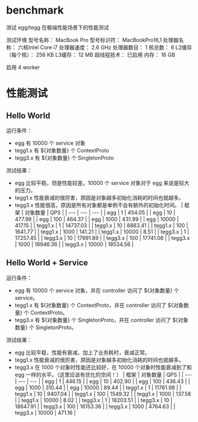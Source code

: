 # benchmark

测试 egg/tegg 在极端性能场景下的性能测试

测试环境
型号名称：	MacBook Pro
型号标识符：	MacBookPro16,1
处理器名称：	六核Intel Core i7
处理器速度：	2.6 GHz
处理器数目：	1
核总数：	6
L2缓存（每个核）：	256 KB
L3缓存：	12 MB
超线程技术：	已启用
内存：	16 GB

启用 4 worker


# 性能测试
## Hello World
运行条件：

- egg 有 10000 个 service 对象
- tegg1.x 有 ${对象数量} 个 ContextProto
- tegg3.x 有 ${对象数量} 个 SingletonProto

测试结果：

- egg 比较平稳，但是性能较差。10000 个 service 对象对于 egg 来说是较大的压力。
- tegg1.x 性能衰减的很厉害，原因是对象越多初始化消耗的时间也就越多。
- tegg3.x 性能很高，原因是所有对象都是单例不会有额外的初始化时间。
  | 框架 | 对象数量 | QPS |
  | --- | --- | --- |
  | egg | 1 | 454.05 |
  | egg | 10 | 477.99 |
  | egg | 100 | 464.37 |
  | egg | 1000 | 431.99 |
  | egg | 10000 | 417.15 |
  | tegg1.x | 1 | 14737.03 |
  | tegg1.x | 10 | 8883.41 |
  | tegg1.x | 100 | 1641.77 |
  | tegg1.x | 1000 | 141.21 |
  | tegg1.x | 10000 | 8.51 |
  | tegg3.x | 1 | 17257.45 |
  | tegg3.x | 10 | 17991.89 |
  | tegg3.x | 100 | 17741.08 |
  | tegg3.x | 1000 | 18946.36 |
  | tegg3.x | 10000 | 18534.56 |


## Hello World + Service
运行条件：

- egg 有 10000 个 service 对象，并在 controller 访问了 ${对象数量} 个 service。
- tegg1.x 有 ${对象数量} 个 ContextProto，并在 controller 访问了 ${对象数量} 个 ContextProto。
- tegg3.x 有 ${对象数量} 个 SingletonProto，并在 controller 访问了 ${对象数量} 个 SingletonProto。

测试结果：

- egg 比较平稳，性能有衰减，加上了业务耗时，衰减正常。
- tegg1.x 性能衰减的很厉害，原因是对象越多初始化消耗的时间也就越多。
- tegg3.x 在 1000 个对象时性能还比较好，在 10000 个对象时性能衰减到了和 egg 一样的水平。（这里应该有优化的空间！）
  | 框架 | 对象数量 | QPS |
  | --- | --- | --- |
  | egg | 1 | 446.15 |
  | egg | 10 | 402.90 |
  | egg | 100 | 436.43 |
  | egg | 1000 | 310.44 |
  | egg | 10000 | 89.44 |
  | tegg1.x | 1 | 11761.98 |
  | tegg1.x | 10 | 9407.04 |
  | tegg1.x | 100 | 1549.32 |
  | tegg1.x | 1000 | 137.58 |
  | tegg1.x | 10000 | 8.02 |
  | tegg3.x | 1 | 18203.51 |
  | tegg3.x | 10 | 18647.91 |
  | tegg3.x | 100 | 16153.36 |
  | tegg3.x | 1000 | 4764.63 |
  | tegg3.x | 10000 | 471.16 |

